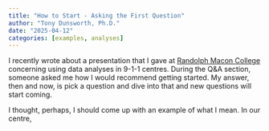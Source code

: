 ```yaml
---
title: "How to Start - Asking the First Question"
author: "Tony Dunsworth, Ph.D."
date: "2025-04-12"
categories: [examples, analyses]
---
```


I recently wrote about a presentation that I gave at [Randolph Macon College](https://rmc.edu) concerning using data analyses in 9-1-1 centres. During the Q&A section, someone asked me how I would recommend getting started. My answer, then and now, is pick a question and dive into that and new questions will start coming. 

I thought, perhaps, I should come up with an example of what I mean. In our centre, 
